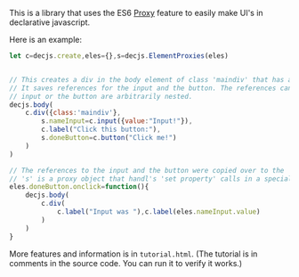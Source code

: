 This is a library that uses the ES6 [Proxy](https://developer.mozilla.org/en-US/docs/Web/JavaScript/Reference/Global_Objects/Proxy) feature to easily make UI's in declarative javascript.


Here is an example:

```javascript
let c=decjs.create,eles={},s=decjs.ElementProxies(eles)


// This creates a div in the body element of class 'maindiv' that has an input, a label, and a button.
// It saves references for the input and the button. The references can be retrieved even if the 
// input or the button are arbitrarily nested.
decjs.body(
    c.div({class:'maindiv'},
        s.nameInput=c.input({value:"Input!"}),
        c.label("Click this button:"),
        s.doneButton=c.button("Click me!")
    )
)

// The references to the input and the button were copied over to the 'eles' object automatically.
// 's' is a proxy object that handl's 'set property' calls in a special way.
eles.doneButton.onclick=function(){
    decjs.body(
        c.div(
            c.label("Input was "),c.label(eles.nameInput.value)
        )
    )
}
```

More features and information is in `tutorial.html`. (The tutorial is in comments in the source code. You can run it to verify it works.)
